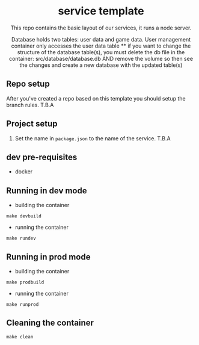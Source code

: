 <div align=center>

# service template 
This repo contains the basic layout of our services, it runs a node server.

Database holds two tables: user data and game data. User management container only accesses the user data table
** if you want to change the structure of the database table(s), you must delete the db file in the container: src/database/database.db AND
remove the volume so then see the changes and create a new database with the updated table(s)
</div>


## Repo setup
After you've created a repo based on this template you should setup the branch rules.
T.B.A

## Project setup
1. Set the name in `package.json` to the name of the service.
T.B.A


## dev pre-requisites
- docker



## Running in dev mode
- building the container
```
make devbuild
```

- running the container
```
make rundev
```

## Running in prod mode
- building the container
```
make prodbuild
```

- running the container
```
make runprod
```

## Cleaning the container
```
make clean
```

